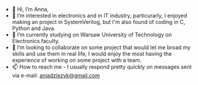 - 👋 Hi, I’m Anna,
- 👀 I’m interested in electronics and in IT industry, particurarly, I enjoyed making an project in SystemVerilog, but I'm also found of coding in C, Python and Java.
- 🌱 I’m currently studying on Warsaw University of Technology on Electronics faculty.
- 💞️ I’m looking to collaborate on some project that would let me broad my skills and use them in real life, I would enjoy the most having the experience of working on some project with a team. 
- 📫 How to reach me - I usually respond pretty quickly on messages sent via e-mail: aniadziezyk@gmail.com

<!---
Danna112002/Danna112002 is a ✨ special ✨ repository because its `README.md` (this file) appears on your GitHub profile.
You can click the Preview link to take a look at your changes.
--->
